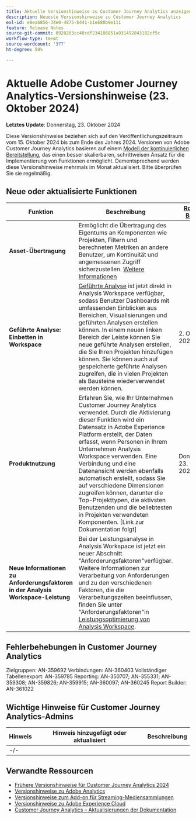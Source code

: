 ```yaml
---
title: Aktuelle Versionshinweise zu Customer Journey Analytics anzeigen
description: Neueste Versionshinweise zu Customer Journey Analytics
exl-id: e8eab856-34e0-4875-b441-b1e680b9e111
feature: Release Notes
source-git-commit: 0920203cc40cdf234186851a931492843182cf5c
workflow-type: tm+mt
source-wordcount: '377'
ht-degree: 50%

---
```


# Aktuelle Adobe Customer Journey Analytics-Versionshinweise (23. Oktober 2024)

**Letztes Update**: Donnerstag, 23. Oktober 2024

Diese Versionshinweise beziehen sich auf den Veröffentlichungszeitraum vom 15. Oktober 2024 bis zum Ende des Jahres 2024. Versionen von Adobe Customer Journey Analytics basieren auf einem [Modell der kontinuierlichen Bereitstellung](releases.md), das einen besser skalierbaren, schrittweisen Ansatz für die Implementierung von Funktionen ermöglicht. Dementsprechend werden diese Versionshinweise mehrmals im Monat aktualisiert. Bitte überprüfen Sie sie regelmäßig.

## Neue oder aktualisierte Funktionen

| Funktion | Beschreibung | [Rollout-Beginn](releases.md) | [Allgemeine Verfügbarkeit](releases.md) |
| ----------- | ---------- | ------- | ---- |
| **Asset-Übertragung** | Ermöglicht die Übertragung des Eigentums an Komponenten wie Projekten, Filtern und berechneten Metriken an andere Benutzer, um Kontinuität und angemessenen Zugriff sicherzustellen. [Weitere Informationen](/help/tools/asset-transfer/transfer-assets.md) |  | Oktober 15 |
| **Geführte Analyse: Einbetten in Workspace** | [Geführte Analyse](https://experienceleague.adobe.com/de/docs/analytics-platform/using/guided-analysis/overview) ist jetzt direkt in Analysis Workspace verfügbar, sodass Benutzer Dashboards mit umfassenden Einblicken aus Bereichen, Visualisierungen und geführten Analysen erstellen können. In einem neuen linken Bereich der Leiste können Sie neue geführte Analysen erstellen, die Sie Ihren Projekten hinzufügen können. Sie können auch auf gespeicherte geführte Analysen zugreifen, die in vielen Projekten als Bausteine wiederverwendet werden können. | 2. Oktober 2024 | Donnerstag, 23. Oktober 2024 |
| **Produktnutzung** | Erfahren Sie, wie Ihr Unternehmen Customer Journey Analytics verwendet. Durch die Aktivierung dieser Funktion wird ein Datensatz in Adobe Experience Platform erstellt, der Daten erfasst, wenn Personen in Ihrem Unternehmen Analysis Workspace verwenden. Eine Verbindung und eine Datenansicht werden ebenfalls automatisch erstellt, sodass Sie auf verschiedene Dimensionen zugreifen können, darunter die Top-Projekttypen, die aktivsten Benutzenden und die beliebtesten in Projekten verwendeten Komponenten. [Link zur Dokumentation folgt] | Donnerstag, 23. Oktober 2024 | Januar 2025 |
| **Neue Informationen zu Anforderungsfaktoren in der Analysis Workspace-Leistung** | Bei der Leistungsanalyse in Analysis Workspace ist jetzt ein neuer Abschnitt &quot;Anforderungsfaktoren&quot;verfügbar. Weitere Informationen zur Verarbeitung von Anforderungen und zu den verschiedenen Faktoren, die die Verarbeitungszeiten beeinflussen, finden Sie unter &quot;Anforderungsfaktoren&quot;in [Leistungsoptimierung von Analysis Workspace](https://experienceleague.adobe.com/en/docs/analytics-platform/using/technotes/optimizing-performance#request-factors). |  | Mittwoch, 1. Oktober 2024 |


## Fehlerbehebungen in Customer Journey Analytics

Zielgruppen: AN-359692
Verbindungen: AN-360403
Vollständiger Tabellenexport: AN-359785
Reporting: AN-350707; AN-355331; AN-359308; AN-359826; AN-359915; AN-360097; AN-360245
Report Builder: AN-361022

## Wichtige Hinweise für Customer Journey Analytics-Admins

| Hinweis | Hinweis hinzugefügt oder aktualisiert | Beschreibung |
| --- | --- | --- |
| -/- | | |


## Verwandte Ressourcen

* [Frühere Versionshinweise für Customer Journey Analytics 2024](/help/release-notes/2024.md)
* [Versionshinweise zu Adobe Analytics](https://experienceleague.adobe.com/docs/analytics/release-notes/latest.html?lang=de)
* [Versionshinweise zum Add-on für Streaming-Mediensammlungen](https://experienceleague.adobe.com/docs/media-analytics/using/additional-resources/release-notes.html?lang=de)
* [Versionshinweise zu Adobe Experience Cloud](https://experienceleague.adobe.com/docs/release-notes/experience-cloud/current.html?lang=de)
* [Customer Journey Analytics – Aktualisierungen der Dokumentation](/help/release-notes/doc-changes.md)
